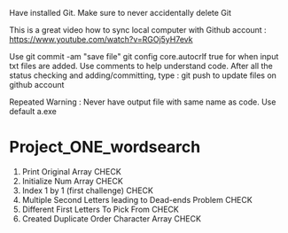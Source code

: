 Have installed Git. Make sure to never accidentally delete Git

This is a great video how to sync local computer with Github account : 
https://www.youtube.com/watch?v=RGOj5yH7evk 

Use git commit -am "save file"
git config core.autocrlf true
for when input txt files are added. 
Use comments to help understand code. 
After all the status checking and adding/committing, type : git push
to update files on github account

Repeated Warning : Never have output file with same name as code. Use default a.exe

# Project_ONE_wordsearch

1. Print Original Array CHECK
2. Initialize Num Array CHECK
3. Index 1 by 1 (first challenge) CHECK
4. Multiple Second Letters leading to Dead-ends Problem CHECK
5. Different First Letters To Pick From CHECK
6. Created Duplicate Order Character Array CHECK